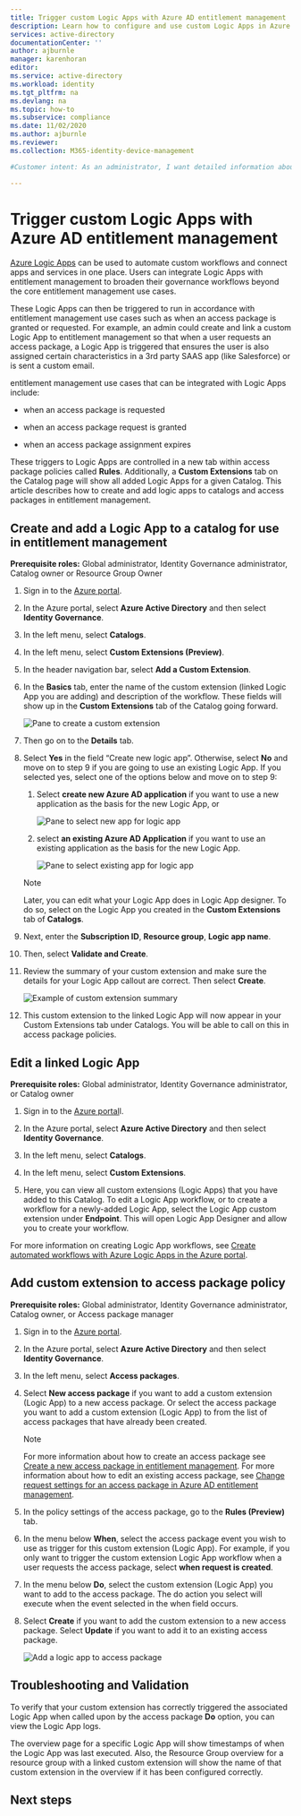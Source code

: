 ```yaml
---
title: Trigger custom Logic Apps with Azure AD entitlement management
description: Learn how to configure and use custom Logic Apps in Azure Active Directory entitlement management.
services: active-directory
documentationCenter: ''
author: ajburnle
manager: karenhoran
editor: 
ms.service: active-directory
ms.workload: identity
ms.tgt_pltfrm: na
ms.devlang: na
ms.topic: how-to
ms.subservice: compliance
ms.date: 11/02/2020
ms.author: ajburnle
ms.reviewer: 
ms.collection: M365-identity-device-management

#Customer intent: As an administrator, I want detailed information about how I can configure and add custom Logic Apps to my catalogs and access packages in entitlement management.

---
```

# Trigger custom Logic Apps with Azure AD entitlement management


[Azure Logic Apps](../../logic-apps/logic-apps-overview.md) can be used to automate custom workflows and connect apps and services in one place. Users can integrate Logic Apps with entitlement management to broaden their governance workflows beyond the core entitlement management use cases.

These Logic Apps can then be triggered to run in accordance with entitlement management use cases such as when an access package is granted or requested. For example, an admin could create and link a custom Logic App to entitlement management so that when a user requests an access package, a Logic App is triggered that ensures the user is also assigned certain characteristics in a 3rd party SAAS app (like Salesforce) or is sent a custom email.

entitlement management use cases that can be integrated with Logic Apps include:  

- when an access package is requested  

- when an access package request is granted  

- when an access package assignment expires  

These triggers to Logic Apps are controlled in a new tab within access package policies called **Rules**. Additionally, a **Custom Extensions** tab on the Catalog page will show all added Logic Apps for a given Catalog. This article describes how to create and add logic apps to catalogs and access packages in entitlement management.

## Create and add a Logic App to a catalog for use in entitlement management 

**Prerequisite roles:** Global administrator, Identity Governance administrator, Catalog owner or Resource Group Owner 

1. Sign in to the [Azure portal](https://portal.azure.com). 

1. In the Azure portal, select **Azure Active Directory** and then select **Identity Governance**. 

1. In the left menu, select **Catalogs**. 

1. In the left menu, select **Custom Extensions (Preview)**. 

1. In the header navigation bar, select **Add a Custom Extension**.  

1. In the **Basics** tab, enter the name of the custom extension (linked Logic App you are adding) and description of the workflow. These fields will show up in the **Custom Extensions** tab of the Catalog going forward. 

    ![Pane to create a custom extension](./media/entitlement-management-logic-apps/create-custom-extension.png)


1. Then go on to the **Details** tab. 

1. Select **Yes** in the field “Create new logic app”. Otherwise, select **No** and move on to step 9 if you are going to use an existing Logic App. If you selected yes, select one of the options below and move on to step 9: 

    1. Select **create new Azure AD application** if you want to use a new application as the basis for the new Logic App, or
    
        ![Pane to select new app for logic app](./media/entitlement-management-logic-apps/new-app-selection.png)

    1. select **an existing Azure AD Application** if you want to use an existing application as the basis for the new Logic App.
    
        ![Pane to select existing app for logic app](./media/entitlement-management-logic-apps/existing-app-selection.png)

    > [!Note]    
    > Later, you can edit what your Logic App does in Logic App designer. To do so, select on the Logic App you created in the **Custom Extensions** tab of **Catalogs**.  

1. Next, enter the **Subscription ID**, **Resource group**, **Logic app name**. 

1. Then, select **Validate and Create**. 

1. Review the summary of your custom extension and make sure the details for your Logic App callout are correct. Then select **Create**.

    ![Example of custom extension summary](./media/entitlement-management-logic-apps/custom-extension-summary.png)

1. This custom extension to the linked Logic App will now appear in your Custom Extensions tab under Catalogs. You will be able to call on this in access package policies.


## Edit a linked Logic App 

**Prerequisite roles:** Global administrator, Identity Governance administrator, or Catalog owner 

1. Sign in to the [Azure portal](https://portal.azure.com)l. 

1. In the Azure portal, select **Azure Active Directory** and then select **Identity Governance**. 

1. In the left menu, select **Catalogs**. 

1. In the left menu, select **Custom Extensions**. 

1. Here, you can view all custom extensions (Logic Apps) that you have added to this Catalog. To edit a Logic App workflow, or to create a workflow for a newly-added Logic App, select the Logic App custom extension under **Endpoint**. This will open Logic App Designer and allow you to create your workflow.  

 For more information on creating Logic App workflows, see [Create automated workflows with Azure Logic Apps in the Azure portal](../../logic-apps/quickstart-create-first-logic-app-workflow.md).

## Add custom extension to access package policy 

**Prerequisite roles:** Global administrator, Identity Governance administrator, Catalog owner, or Access package manager 

1. Sign in to the [Azure portal](https://portal.azure.com). 

1. In the Azure portal, select **Azure Active Directory** and then select **Identity Governance**. 

1. In the left menu, select **Access packages**. 

1. Select **New access package** if you want to add a custom extension (Logic App) to a new access package. Or select the access package you want to add a custom extension (Logic App) to from the list of access packages that have already been created.  

    > [!NOTE]  
    > For more information about how to create an access package see [Create a new access package in entitlement management](entitlement-management-access-package-create.md).  For more information about how to edit an existing access package, see [Change request settings for an access package in Azure AD entitlement management](entitlement-management-access-package-request-policy.md#open-and-edit-an-existing-policy-of-request-settings). 

1. In the policy settings of the access package, go to the **Rules (Preview)** tab. 

1. In the menu below **When**, select the access package event you wish to use as trigger for this custom extension (Logic App). For example, if you only want to trigger the custom extension Logic App workflow when a user requests the access package, select **when request is created**. 

1. In the menu below **Do**, select the custom extension (Logic App) you want to add to the access package. The do action you select will execute when the event selected in the when field occurs.  

1. Select **Create** if you want to add the custom extension to a new access package. Select **Update** if you want to add it to an existing access package.

    ![Add a logic app to access package](./media/entitlement-management-logic-apps/add-logic-apps-access-package.png)

## Troubleshooting and Validation 

To verify that your custom extension has correctly triggered the associated Logic App when called upon by the access package **Do** option, you can view the Logic App logs. 

The overview page for a specific Logic App will show timestamps of when the Logic App was last executed. Also, the Resource Group overview for a resource group with a linked custom extension will show the name of that custom extension in the overview if it has been configured correctly.  

## Next steps
